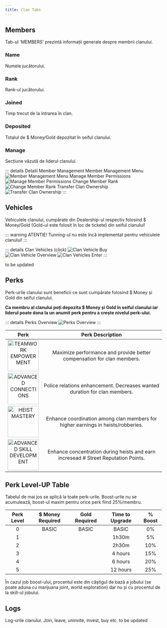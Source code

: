 ```yaml
---
title: Clan Tabs
---
```


## Members

Tab-ul 'MEMBERS' prezintă informații generale despre membrii clanului.

### Name

Numele jucătorului.


### Rank

Rank-ul jucătorului.

### Joined

Timp trecut de la intrarea în clan. 


### Deposited

Totalul de $ Money/Gold depozitat în seiful clanului.

### Manage

Secțiune văzută de liderul clanului.

::: details Detalii Member Management
Member Management Menu
<Image src="https://i.imgur.com/bVpwmZi.png" alt="Member Management Menu" />
Manage Member Permissions
<Image src="https://i.imgur.com/CGxGkR3.png" alt="Manage Member Permissions" />
Change Member Rank
<Image src="https://i.imgur.com/iKexOGX.png" alt="Change Member Rank" />
Transfer Clan Ownership
<Image src="https://i.imgur.com/ClJyXUC.png" alt="Transfer Clan Ownership" />
:::

## Vehicles

Vehiculele clanului, cumpărate din Dealership-ul respectiv folosind $ Money/Gold (Gold-ul este folosit în loc de tickete) din seiful clanului!

::: warning ATENTIE!
Tunning-ul nu este încă implementat pentru vehiculele clanului!
:::

::: details Clan Vehicles (click)
<Image src="https://i.imgur.com/6S3uoUd.png" alt="Clan Vehicle Buy" />\
<Image src="https://i.imgur.com/LMBI9bZ.png" alt="Clan Vehicle Overview" />
<Image src="https://i.imgur.com/4OG1oLC.png" alt="Clan Vehicles Enter" />
:::

to be updated

## Perks

Perk-urile clanului sunt beneficii ce sunt cumpărate folosind $ Money și Gold din seiful clanului.

**Ca membru al clanului poți depozita $ Money și Gold în seiful clanului iar liderul poate dona la un anumit perk pentru a crește nivelul perk-ului.**

::: details Perks Overview
<Image src="https://i.imgur.com/CExkH0O.png" alt="Perks Overview" />
:::

| Perk | Perk Description |
| :--: | :--: |
| <Image src="https://i.imgur.com/EHNEY8x.png" alt="TEAMWORK EMPOWERMENT" width="100" /> | Maximize performance and provide better compensation for clan members. |
| <Image src="https://i.imgur.com/L40obpG.png" alt="ADVANCED CONNECTIONS" width="100" /> | Police relations enhancement. Decreases wanted duration for clan members. |
| <Image src="https://i.imgur.com/7g5jcL9.png" alt="HEIST MASTERY" width="100" /> | Enhance coordination among clan members for higher earnings in heists/robberies. |
| <Image src="https://i.imgur.com/6GneoNY.png" alt="ADVANCED SKILL DEVELOPMENT" width="100" /> | Enhance concentration during heists and earn incresead # Street Reputation Points. |

## Perk Level-UP Table

Tabelul de mai jos se aplică la toate perk-urile.
Boost-urile nu se acumulează, boost-ul maxim pentru orice perk fiind 25%/membru.

| Perk Level | $ Money Required | Gold Required | Time to Upgrade | % Boost |
| :-----------: | :-----------: | :-----------: | :-----------: | :-----------: | 
| 0 | BASIC | BASIC | BASIC | 0% |
| 1 | <Dinero :amount='100000'/> | <Gold :amount='500'/> | 1h30m | 5% |
| 2 | <Dinero :amount='250000'/> | <Gold :amount='1000'/> | 2h30m | 10% |
| 3 | <Dinero :amount='450000'/> | <Gold :amount='2500'/> | 4 hours | 15% |
| 4 | <Dinero :amount='1000000'/> | <Gold :amount='3500'/> | 6 hours | 20% |
| 5 | <Dinero :amount='2500000'/> | <Gold :amount='5000'/> | 12 hours| 25% |

În cazul job boost-ului, procentul este din câștigul de bază a jobului (se poate aduna cu marijuana joint, world exploration) dar nu și cu procentul de la skill-ul jobului.

## Logs

Log-urile clanului.
Join, leave, uninvite, invest, buy etc.
to be updated